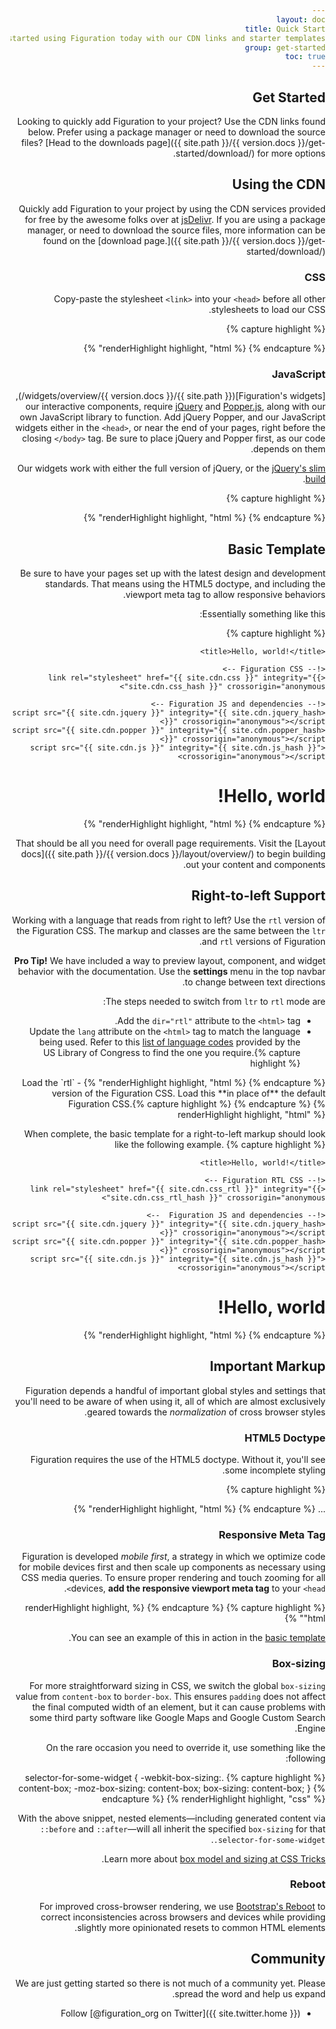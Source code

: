 ```yaml
---
layout: doc
title: Quick Start
description: Get started using Figuration today with our CDN links and starter templates.
group: get-started
toc: true
---
```


## Get Started

Looking to quickly add Figuration to your project? Use the CDN links found below. Prefer using a package manager or need to download the source files? [Head to the downloads page]({{ site.path }}/{{ version.docs }}/get-started/download/) for more options.

## Using the CDN

Quickly add Figuration to your project by using the CDN services provided for free by the awesome folks over at [jsDelivr](https://www.jsdelivr.com/).  If you are using a package manager, or need to download the source files, more information can be found on the [download page.]({{ site.path }}/{{ version.docs }}/get-started/download/)

### CSS

Copy-paste the stylesheet `<link>` into your `<head>` before all other stylesheets to load our CSS.

{% capture highlight %}
<link rel="stylesheet" href="{{ site.cdn.css }}" integrity="{{ site.cdn.css_hash }}" crossorigin="anonymous">
{% endcapture %}
{% renderHighlight highlight, "html" %}

### JavaScript

[Figuration's widgets]({{ site.path }}/{{ version.docs }}/widgets/overview/), our interactive components, require [jQuery](https://jquery.com/) and [Popper.js](https://popper.js.org/), along with our own JavaScript library to function. Add jQuery Popper, and our JavaScript widgets either in the `<head>`, or near the end of your pages, right before the closing `</body>` tag. Be sure to place jQuery and Popper first, as our code depends on them.

Our widgets work with either the full version of jQuery, or the [jQuery's slim build](https://blog.jquery.com/2016/06/09/jquery-3-0-final-released/).

{% capture highlight %}
<script src="{{ site.cdn.jquery }}" integrity="{{ site.cdn.jquery_hash }}" crossorigin="anonymous"></script>
<script src="{{ site.cdn.popper }}" integrity="{{ site.cdn.popper_hash }}" crossorigin="anonymous"></script>
<script src="{{ site.cdn.js }}" integrity="{{ site.cdn.js_hash }}" crossorigin="anonymous"></script>
{% endcapture %}
{% renderHighlight highlight, "html" %}

## Basic Template

Be sure to have your pages set up with the latest design and development standards. That means using the HTML5 doctype, and including the viewport meta tag to allow responsive behaviors.

Essentially something like this:

{% capture highlight %}
<!DOCTYPE html>
<html lang="en-us">
  <head>
    <!-- Required meta tags -->
    <meta charset="utf-8">
    <meta name="viewport" content="width=device-width, initial-scale=1">

    <title>Hello, world!</title>

    <!-- Figuration CSS -->
    <link rel="stylesheet" href="{{ site.cdn.css }}" integrity="{{ site.cdn.css_hash }}" crossorigin="anonymous">

    <!-- Figuration JS and dependencies -->
    <script src="{{ site.cdn.jquery }}" integrity="{{ site.cdn.jquery_hash }}" crossorigin="anonymous"></script>
    <script src="{{ site.cdn.popper }}" integrity="{{ site.cdn.popper_hash }}" crossorigin="anonymous"></script>
    <script src="{{ site.cdn.js }}" integrity="{{ site.cdn.js_hash }}" crossorigin="anonymous"></script>
  </head>
  <body>
    <h1>Hello, world!</h1>
  </body>
</html>
{% endcapture %}
{% renderHighlight highlight, "html" %}

That should be all you need for overall page requirements. Visit the [Layout docs]({{ site.path }}/{{ version.docs }}/layout/overview/) to begin building out your content and components.

## Right-to-left Support

Working with a language that reads from right to left? Use the `rtl` version of the Figuration CSS.  The markup and classes are the same between the `ltr` and `rtl` versions of Figuration.

**Pro Tip!** We have included a way to preview layout, component, and widget behavior with the documentation.  Use the **settings** menu in the top navbar to change between text directions.

The steps needed to switch from `ltr` to `rtl` mode are:
- Add the `dir="rtl"` attribute to the `<html>` tag.
- Update the `lang` attribute on the `<html>` tag to match the language being used. Refer to this [list of language codes](https://www.loc.gov/standards/iso639-2/php/code_list.php) provided by the US Library of Congress to find the one you require.{% capture highlight %}
<!-- This example is for a right-to-left Arabic layout -->
<html lang="ar" dir="rtl">
  {% endcapture %}
  {% renderHighlight highlight, "html" %}
- Load the `rtl` version of the Figuration CSS.  Load this **in place of** the default Figuration CSS.{% capture highlight %}
<!-- Figuration RTL CSS -->
<link rel="stylesheet" href="{{ site.cdn.css_rtl }}" integrity="{{ site.cdn.css_rtl_hash }}" crossorigin="anonymous">
  {% endcapture %}
  {% renderHighlight highlight, "html" %}

When complete, the basic template for a right-to-left markup should look like the following example.
{% capture highlight %}
<!DOCTYPE html>
<html lang="ar" dir="rtl">
  <head>
    <!-- Required meta tags -->
    <meta charset="utf-8">
    <meta name="viewport" content="width=device-width, initial-scale=1">

    <title>Hello, world!</title>

    <!-- Figuration RTL CSS -->
    <link rel="stylesheet" href="{{ site.cdn.css_rtl }}" integrity="{{ site.cdn.css_rtl_hash }}" crossorigin="anonymous">

    <!-- Figuration JS and dependencies  -->
    <script src="{{ site.cdn.jquery }}" integrity="{{ site.cdn.jquery_hash }}" crossorigin="anonymous"></script>
    <script src="{{ site.cdn.popper }}" integrity="{{ site.cdn.popper_hash }}" crossorigin="anonymous"></script>
    <script src="{{ site.cdn.js }}" integrity="{{ site.cdn.js_hash }}" crossorigin="anonymous"></script>
  </head>
  <body>
    <h1>Hello, world!</h1>
  </body>
</html>
{% endcapture %}
{% renderHighlight highlight, "html" %}

## Important Markup

Figuration depends a handful of important global styles and settings that you'll need to be aware of when using it, all of which are almost exclusively geared towards the *normalization* of cross browser styles.

### HTML5 Doctype

Figuration requires the use of the HTML5 doctype. Without it, you'll see some incomplete styling.

{% capture highlight %}
<!DOCTYPE html>
<html lang="en-us">
  ...
</html>
{% endcapture %}
{% renderHighlight highlight, "html" %}

### Responsive Meta Tag

Figuration is developed *mobile first*, a strategy in which we optimize code for mobile devices first and then scale up components as necessary using CSS media queries. To ensure proper rendering and touch zooming for all devices, **add the responsive viewport meta tag** to your `<head>`.

{% capture highlight %}
<meta name="viewport" content="width=device-width, initial-scale=1">
{% endcapture %}
{% renderHighlight highlight, "html" %}

You can see an example of this in action in the [basic template](#basic-template).

### Box-sizing

For more straightforward sizing in CSS, we switch the global `box-sizing` value from `content-box` to `border-box`. This ensures `padding` does not affect the final computed width of an element, but it can cause problems with some third party software like Google Maps and Google Custom Search Engine.

On the rare occasion you need to override it, use something like the following:

{% capture highlight %}
.selector-for-some-widget {
  -webkit-box-sizing: content-box;
     -moz-box-sizing: content-box;
          box-sizing: content-box;
}
{% endcapture %}
{% renderHighlight highlight, "css" %}

With the above snippet, nested elements—including generated content via `::before` and `::after`—will all inherit the specified `box-sizing` for that `.selector-for-some-widget`.

Learn more about [box model and sizing at CSS Tricks](https://css-tricks.com/box-sizing/).

### Reboot

For improved cross-browser rendering, we use [Bootstrap's Reboot](https://getbootstrap.com/docs/4.1/content/reboot/) to correct inconsistencies across browsers and devices while providing slightly more opinionated resets to common HTML elements.

## Community

We are just getting started so there is not much of a community yet.  Please spread the word and help us expand.

- Follow [@figuration_org on Twitter]({{ site.twitter.home }})